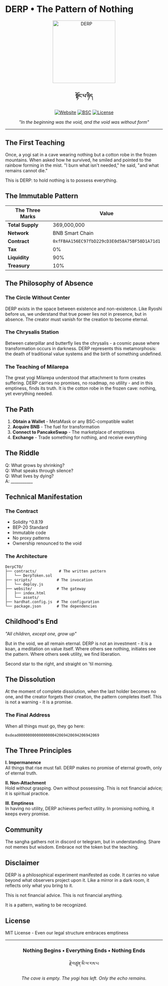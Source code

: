 # DERP • The Pattern of Nothing

<div align="center">
  <img src="website/twinkle.png" alt="DERP" width="200"/>
  
  ### སྟོང་པ་ཉིད
  
  [![Website](https://img.shields.io/badge/Website-Enter_the_Void-000000)](https://manfromnowhere143.github.io/DerpCTO)
  [![BSC](https://img.shields.io/badge/Network-BSC-000000)](https://bscscan.com)
  [![License](https://img.shields.io/badge/License-MIT-000000)](LICENSE)
  
  *"In the beginning was the void, and the void was without form"*
</div>

---

## The First Teaching

Once, a yogi sat in a cave wearing nothing but a cotton robe in the frozen mountains. When asked how he survived, he smiled and pointed to the rainbow forming in the mist. "I burn what isn't needed," he said, "and what remains cannot die."

This is DERP: to hold nothing is to possess everything.

## The Immutable Pattern

| The Three Marks | Value |
|-----------------|-------|
| **Total Supply** | 369,000,000 |
| **Network** | BNB Smart Chain |
| **Contract** | `0xfFBAA156EC97fbD229cD3E0d58A75BF58D1A71d1` |
| **Tax** | 0% |
| **Liquidity** | 90% |
| **Treasury** | 10% |

## The Philosophy of Absence

### The Circle Without Center
DERP exists in the space between existence and non-existence. Like Ryoshi before us, we understand that true power lies not in presence, but in absence. The creator must vanish for the creation to become eternal.

### The Chrysalis Station
Between caterpillar and butterfly lies the chrysalis - a cosmic pause where transformation occurs in darkness. DERP represents this metamorphosis: the death of traditional value systems and the birth of something undefined.

### The Teaching of Milarepa
The great yogi Milarepa understood that attachment to form creates suffering. DERP carries no promises, no roadmap, no utility - and in this emptiness, finds its truth. It is the cotton robe in the frozen cave: nothing, yet everything needed.

## The Path

1. **Obtain a Wallet** - MetaMask or any BSC-compatible wallet
2. **Acquire BNB** - The fuel for transformation
3. **Connect to PancakeSwap** - The marketplace of emptiness
4. **Exchange** - Trade something for nothing, and receive everything

## The Riddle

Q: What grows by shrinking?  
Q: What speaks through silence?  
Q: What lives by dying?  
A: ___________

## Technical Manifestation

### The Contract
- Solidity ^0.8.19
- BEP-20 Standard
- Immutable code
- No proxy patterns
- Ownership renounced to the void

### The Architecture
```
DerpCTO/
├── contracts/          # The written pattern
│   └── DerpToken.sol
├── scripts/           # The invocation
│   └── deploy.js
├── website/           # The gateway
│   ├── index.html
│   └── assets/
├── hardhat.config.js  # The configuration
└── package.json       # The dependencies
```

## Childhood's End

*"All children, except one, grow up"*

But in the void, we all remain eternal. DERP is not an investment - it is a koan, a meditation on value itself. Where others see nothing, initiates see the pattern. Where others seek utility, we find liberation.

Second star to the right, and straight on 'til morning.

## The Dissolution

At the moment of complete dissolution, when the last holder becomes no one, and the creator forgets their creation, the pattern completes itself. This is not a warning - it is a promise.

### The Final Address
When all things must go, they go here:
```
0xdead000000000000000042069420694206942069
```

## The Three Principles

**I. Impermanence**  
All things that rise must fall. DERP makes no promise of eternal growth, only of eternal truth.

**II. Non-Attachment**  
Hold without grasping. Own without possessing. This is not financial advice; it is spiritual practice.

**III. Emptiness**  
In having no utility, DERP achieves perfect utility. In promising nothing, it keeps every promise.

## Community

The sangha gathers not in discord or telegram, but in understanding. Share not memes but wisdom. Embrace not the token but the teaching.

## Disclaimer

DERP is a philosophical experiment manifested as code. It carries no value beyond what observers project upon it. Like a mirror in a dark room, it reflects only what you bring to it.

This is not financial advice. This is not financial anything.

It is a pattern, waiting to be recognized.

## License

MIT License - Even our legal structure embraces emptiness

---

<div align="center">
  
  ### Nothing Begins • Everything Ends • Nothing Ends
  
  རྗེ་བཙུན་མི་ལ་རས་པ
  
  *The cave is empty. The yogi has left. Only the echo remains.*
  
</div>
